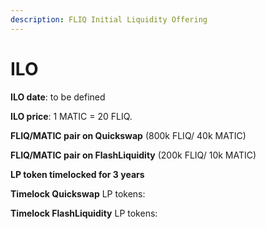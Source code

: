 ```yaml
---
description: FLIQ Initial Liquidity Offering
---
```


# ILO

**ILO date**: to be defined

**ILO price**: 1 MATIC = 20 FLIQ.

**FLIQ/MATIC pair on Quickswap** (800k FLIQ/ 40k MATIC)

**FLIQ/MATIC pair on FlashLiquidity** (200k FLIQ/ 10k MATIC)

**LP token timelocked for 3 years**

**Timelock Quickswap** LP tokens:

**Timelock FlashLiquidity** LP tokens:
